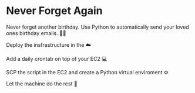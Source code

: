 # Never Forget Again

Never forget another birthday. Use Python to automatically send your loved ones birthday emails. :birthday::snake:

Deploy the insfrastructure in the :cloud:

Add a daily crontab on top of your EC2 :computer:

SCP the script in the EC2 and create a Python virtual enviroment ⚙️

Let the machine do the rest 📅
